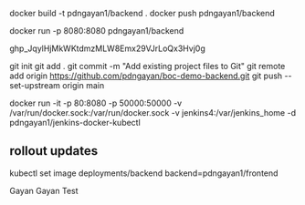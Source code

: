 docker build -t pdngayan1/backend .
docker push pdngayan1/backend

docker run -p 8080:8080 pdngayan1/backend

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

git init
git add .
git commit -m "Add existing project files to Git"
git remote add origin https://github.com/pdngayan/boc-demo-backend.git
git push --set-upstream origin main

docker run -it -p 80:8080 -p 50000:50000 -v /var/run/docker.sock:/var/run/docker.sock -v jenkins4:/var/jenkins_home -d
pdngayan1/jenkins-docker-kubectl

rollout updates
---
kubectl set image deployments/backend backend=pdngayan1/frontend

Gayan
Gayan Test
